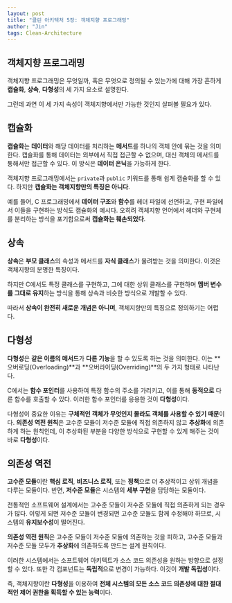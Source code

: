 ```yaml
---
layout: post
title: "클린 아키텍처 5장: 객체지향 프로그래밍"
author: "Jin"
tags: Clean-Architecture
---
```


## 객체지향 프로그래밍

객체지향 프로그래밍은 무엇일까, 혹은 무엇으로 정의될 수 있는가에 대해 가장 흔하게 **캡슐화**, **상속**, **다형성**의 세 가지 요소로 설명한다.

그런데 과연 이 세 가지 속성이 객체지향에서만 가능한 것인지 살펴볼 필요가 있다.

## 캡슐화

**캡슐화**는 **데이터**와 해당 데이터를 처리하는 **메서드**를 하나의 객체 안에 묶는 것을 의미한다. 캡슐화를 통해 데이터는 외부에서 직접 접근할 수 없으며, 대신 객체의 메서드를 통해서만 접근할 수 있다. 이 방식은 **데이터 은닉**을 가능하게 한다.

객체지향 프로그래밍에서는 `private`과 `public` 키워드를 통해 쉽게 캡슐화를 할 수 있다. 하지만 **캡슐화는 객체지향만의 특징은 아니다**.

예를 들어, C 프로그래밍에서 **데이터 구조**와 **함수**를 헤더 파일에 선언하고, 구현 파일에서 이들을 구현하는 방식도 캡슐화의 예시다. 오히려 객체지향 언어에서 헤더와 구현체를 분리하는 방식을 포기함으로써 **캡슐화는 훼손되었다**.

## 상속

**상속**은 **부모 클래스**의 속성과 메서드를 **자식 클래스**가 물려받는 것을 의미한다. 이것은 객체지향의 분명한 특징이다.

하지만 C에서도 특정 클래스를 구현하고, 그에 대한 상위 클래스를 구현하며 **멤버 변수를 그대로 유지**하는 방식을 통해 상속과 비슷한 방식으로 개발할 수 있다.

따라서 **상속이 완전히 새로운 개념은 아니며**, 객체지향만의 특징으로 정의하기는 어렵다.

## 다형성

**다형성**은 **같은 이름의 메서드**가 **다른 기능**을 할 수 있도록 하는 것을 의미한다. 이는 **오버로딩(Overloading)**과 **오버라이딩(Overriding)**의 두 가지 형태로 나타난다.

C에서는 **함수 포인터**를 사용하여 특정 함수의 주소를 가리키고, 이를 통해 **동적으로** 다른 함수를 호출할 수 있다. 이러한 함수 포인터를 응용한 것이 **다형성**이다.

다형성이 중요한 이유는 **구체적인 객체가 무엇인지 몰라도 객체를 사용할 수 있기 때문**이다. **의존성 역전 원칙**은 고수준 모듈이 저수준 모듈에 직접 의존하지 않고 **추상화**에 의존하게 하는 원칙인데, 이 추상화된 부분을 다양한 방식으로 구현할 수 있게 해주는 것이 바로 **다형성**이다.

## 의존성 역전

**고수준 모듈**이란 **핵심 로직**, **비즈니스 로직**, 또는 **정책**으로 더 추상적이고 상위 개념을 다루는 모듈이다. 반면, **저수준 모듈**은 시스템의 **세부 구현**을 담당하는 모듈이다.

전통적인 소프트웨어 설계에서는 고수준 모듈이 저수준 모듈에 직접 의존하게 되는 경우가 많다. 이렇게 되면 저수준 모듈이 변경되면 고수준 모듈도 함께 수정해야 하므로, 시스템의 **유지보수성**이 떨어진다.

**의존성 역전 원칙**은 고수준 모듈이 저수준 모듈에 의존하는 것을 피하고, 고수준 모듈과 저수준 모듈 모두가 **추상화**에 의존하도록 만드는 설계 원칙이다.

이러한 시스템에서는 소프트웨어 아키텍트가 소스 코드 의존성을 원하는 방향으로 설정할 수 있다. 또한 각 컴포넌트는 **독립적**으로 변경이 가능하다. 이것이 **개발 독립성**이다.

즉, 객체지향이란 **다형성**을 이용하여 **전체 시스템의 모든 소스 코드 의존성에 대한 절대적인 제어 권한을 획득할 수 있는 능력**이다.
